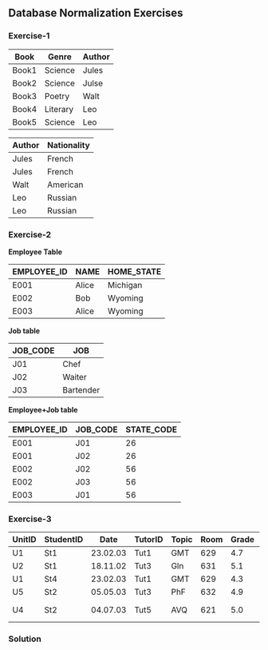 ## Database Normalization Exercises

### Exercise-1

| Book  | Genre    | Author |
| ----- | -------- | ------ |
| Book1 | Science  | Jules  |
| Book2 | Science  | Julse  |
| Book3 | Poetry   | Walt   |
| Book4 | Literary | Leo    |
| Book5 | Science  | Leo    |

| Author | Nationality |
| ------ | ----------- |
| Jules  | French      |
| Jules  | French      |
| Walt   | American    |
| Leo    | Russian     |
| Leo    | Russian     |

### Exercise-2

**Employee Table**

| EMPLOYEE_ID | NAME  | HOME_STATE |
| ----------- | ----- | ---------- |
| E001        | Alice | Michigan   |
| E002        | Bob   | Wyoming    |
| E003        | Alice | Wyoming    |

**Job table**

| JOB_CODE | JOB       |
| -------- | --------- |
| J01      | Chef      |
| J02      | Waiter    |
| J03      | Bartender |

**Employee+Job table**

| EMPLOYEE_ID | JOB_CODE | STATE_CODE |
| ----------- | -------- | ---------- |
| E001        | J01      | 26         |
| E001        | J02      | 26         |
| E002        | J02      | 56         |
| E002        | J03      | 56         |
| E003        | J01      | 56         |

### Exercise-3

| UnitID | StudentID | Date     | TutorID | Topic | Room | Grade | Book       | TutEmail     |
| ------ | --------- | -------- | ------- | ----- | ---- | ----- | ---------- | ------------ |
| U1     | St1       | 23.02.03 | Tut1    | GMT   | 629  | 4.7   | Deumlich   | tut1@fhbb.ch |
| U2     | St1       | 18.11.02 | Tut3    | Gln   | 631  | 5.1   | Zehnder    | tut3@fhbb.ch |
| U1     | St4       | 23.02.03 | Tut1    | GMT   | 629  | 4.3   | Deumlich   | tut1@fhbb.ch |
| U5     | St2       | 05.05.03 | Tut3    | PhF   | 632  | 4.9   | Dümmlers   | tut3@fhbb.ch |
| U4     | St2       | 04.07.03 | Tut5    | AVQ   | 621  | 5.0   | Swiss Topo | tut5@fhbb.ch |

### Solution
